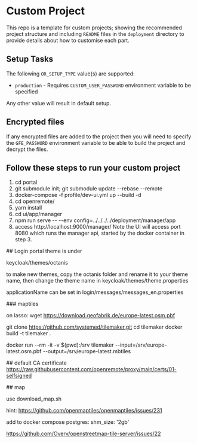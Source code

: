 # Custom Project
This repo is a template for custom projects; showing the recommended project structure and including `README` files in the `deployment` directory to provide details about how to customise each part.

## Setup Tasks
The following `OR_SETUP_TYPE` value(s) are supported:

* `production` - Requires `CUSTOM_USER_PASSWORD` environment variable to be specified 

Any other value will result in default setup.

## Encrypted files
If any encrypted files are added to the project then you will need to specify the `GFE_PASSWORD` environment variable to be able to build the project and decrypt the
files.


## Follow these steps to run your custom project

1. cd portal
2. git submodule init; git submodule update --rebase --remote
3. docker-compose -f profile/dev-ui.yml up --build -d 
4. cd openremote/
5. yarn install
6. cd ui/app/manager
7. npm run serve -- --env config=../../../../deployment/manager/app
8. access http://localhost:9000/manager/
Note the UI will access port 8080 which runs the manager api, started by the docker container in step 3.


## Login portal theme is under 

keycloak/themes/octanis

to make new themes, copy the octanis folder and rename it to your theme name, then change the theme name in keycloak/themes/theme.properties

applicationName can be set in login/messages/messages_en.properties



### maptiles

on lasso:
wget https://download.geofabrik.de/europe-latest.osm.pbf

git clone https://github.com/systemed/tilemaker.git
cd tilemaker
docker build -t tilemaker .

docker run --rm -it -v $(pwd):/srv tilemaker --input=/srv/europe-latest.osm.pbf --output=/srv/europe-latest.mbtiles


## default CA certificate
https://raw.githubusercontent.com/openremote/proxy/main/certs/01-selfsigned


## map

use download_map.sh

hint: https://github.com/openmaptiles/openmaptiles/issues/231


add to docker compose postgres:
shm_size: '2gb'

https://github.com/Overv/openstreetmap-tile-server/issues/22